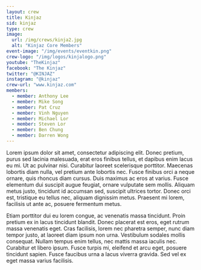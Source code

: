```yaml
---
layout: crew
title: Kinjaz
sid: kinjaz
type: crew
image: 
  url: /img/crews/kinja2.jpg
  alt: "Kinjaz Core Members"
event-image: "/img/events/eventkin.png"
crew-logo: "/img/logos/kinjalogo.png"
youtube: "TheKinjaz"
facebook: "The Kinjaz"
twitter: "@KINJAZ"
instagram: "@kinjaz"
crew-url: "www.kinjaz.com"
members:
  - member: Anthony Lee
  - member: Mike Song
  - member: Pat Cruz
  - member: Vinh Nguyen
  - member: Michael Lor
  - member: Steven Lor
  - member: Ben Chung
  - member: Darren Wong
---
```


Lorem ipsum dolor sit amet, consectetur adipiscing elit. Donec pretium, purus sed lacinia malesuada, erat eros finibus tellus, et dapibus enim lacus eu mi. Ut ac pulvinar nisi. Curabitur laoreet scelerisque porttitor. Maecenas lobortis diam nulla, vel pretium ante lobortis nec. Fusce finibus orci a neque ornare, quis rhoncus diam cursus. Duis maximus ac eros at varius. Fusce elementum dui suscipit augue feugiat, ornare vulputate sem mollis. Aliquam metus justo, tincidunt id accumsan sed, suscipit ultrices tortor. Donec orci est, tristique eu tellus nec, aliquam dignissim metus. Praesent mi lorem, facilisis ut ante ac, posuere fermentum metus.

Etiam porttitor dui eu lorem congue, ac venenatis massa tincidunt. Proin pretium ex in lacus tincidunt blandit. Donec placerat est eros, eget rutrum massa venenatis eget. Cras facilisis, lorem nec pharetra semper, nunc diam tempor justo, at laoreet diam ipsum non urna. Vestibulum sodales mollis consequat. Nullam tempus enim tellus, nec mattis massa iaculis nec. Curabitur et libero ipsum. Fusce turpis mi, eleifend et arcu eget, posuere tincidunt sapien. Fusce faucibus urna a lacus viverra gravida. Sed vel ex eget massa varius facilisis.